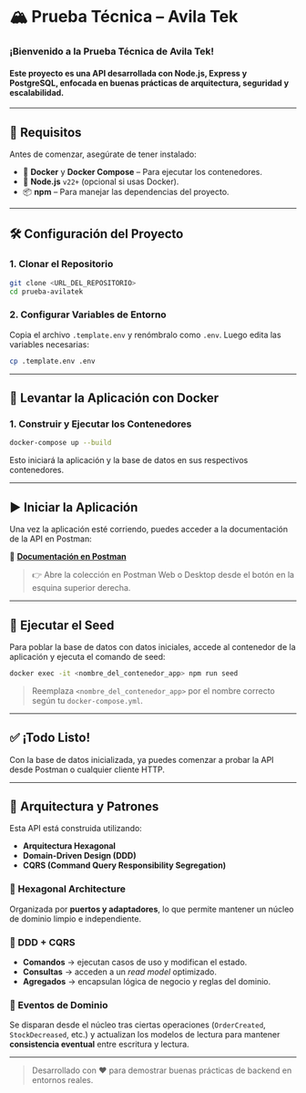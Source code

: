 # 🏔️ Prueba Técnica – Avila Tek

### ¡Bienvenido a la **Prueba Técnica de Avila Tek**!

#### Este proyecto es una API desarrollada con **Node.js**, **Express** y **PostgreSQL**, enfocada en buenas prácticas de arquitectura, seguridad y escalabilidad.

---

## 🚀 Requisitos

Antes de comenzar, asegúrate de tener instalado:

- 🐳 **Docker** y **Docker Compose** – Para ejecutar los contenedores.
- 🔧 **Node.js** `v22+` (opcional si usas Docker).
- 📦 **npm** – Para manejar las dependencias del proyecto.

---

## 🛠️ Configuración del Proyecto

### 1. Clonar el Repositorio

```bash
git clone <URL_DEL_REPOSITORIO>
cd prueba-avilatek
```

### 2. Configurar Variables de Entorno

Copia el archivo `.template.env` y renómbralo como `.env`. Luego edita las variables necesarias:

```bash
cp .template.env .env
```

---

## 🐳 Levantar la Aplicación con Docker

### 1. Construir y Ejecutar los Contenedores

```bash
docker-compose up --build
```

Esto iniciará la aplicación y la base de datos en sus respectivos contenedores.

---

## ▶️ Iniciar la Aplicación

Una vez la aplicación esté corriendo, puedes acceder a la documentación de la API en Postman:

🔗 [**Documentación en Postman**](https://documenter.getpostman.com/view/30131537/2sB2cUC3sF)

> 👉 Abre la colección en Postman Web o Desktop desde el botón en la esquina superior derecha.

---

## 🌱 Ejecutar el Seed

Para poblar la base de datos con datos iniciales, accede al contenedor de la aplicación y ejecuta el comando de seed:

```bash
docker exec -it <nombre_del_contenedor_app> npm run seed
```

> Reemplaza `<nombre_del_contenedor_app>` por el nombre correcto según tu `docker-compose.yml`.

---

## ✅ ¡Todo Listo!

Con la base de datos inicializada, ya puedes comenzar a probar la API desde Postman o cualquier cliente HTTP.

---

## 🧱 Arquitectura y Patrones

Esta API está construida utilizando:

- **Arquitectura Hexagonal**
- **Domain-Driven Design (DDD)**
- **CQRS (Command Query Responsibility Segregation)**

### 🔄 Hexagonal Architecture

Organizada por **puertos y adaptadores**, lo que permite mantener un núcleo de dominio limpio e independiente.

### 🧠 DDD + CQRS

- **Comandos** → ejecutan casos de uso y modifican el estado.
- **Consultas** → acceden a un _read model_ optimizado.
- **Agregados** → encapsulan lógica de negocio y reglas del dominio.

### 📣 Eventos de Dominio

Se disparan desde el núcleo tras ciertas operaciones (`OrderCreated`, `StockDecreased`, etc.) y actualizan los modelos de lectura para mantener **consistencia eventual** entre escritura y lectura.

---

> Desarrollado con ❤️ para demostrar buenas prácticas de backend en entornos reales.
